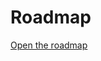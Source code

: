 # Roadmap

[Open the roadmap ](https://docs.google.com/document/d/1TzhgIPHnlUI9tVqcjoZVmvjuPAIZf5AyygGqL98BBaI/edit?usp=sharing) 